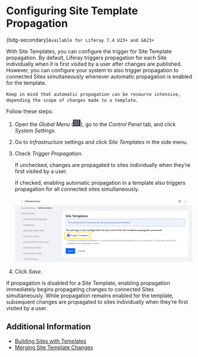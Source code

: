 # Configuring Site Template Propagation

{bdg-secondary}`Available for Liferay 7.4 U23+ and GA23+`

With Site Templates, you can configure the trigger for Site Template propagation. By default, Liferay triggers propagation for each Site individually when it is first visited by a user after changes are published. However, you can configure your system to also trigger propagation to connected Sites simultaneously whenever automatic propagation is enabled for the template.

```{tip}
Keep in mind that automatic propagation can be resource intensive, depending the scope of changes made to a template.
```

Follow these steps:

1. Open the *Global Menu* (![Global Menu](../../images/icon-applications-menu.png)), go to the *Control Panel* tab, and click *System Settings*.

1. Go to *Infrastructure* settings and click *Site Templates* in the side menu.

1. Check *Trigger Propagation*.

   If unchecked, changes are propagated to sites individually when they’re first visited by a user.

   If checked, enabling automatic propagation in a template also triggers propagation for all connected sites simultaneously.

   ![Check Trigger Propagation.](./configuring-site-template-propagation/images/01.png)

1. Click *Save*.

If propagation is disabled for a Site Template, enabling propagation immediately begins propagating changes to connected Sites simultaneously. While propagation remains enabled for the template, subsequent changes are propagated to sites individually when they’re first visited by a user.

## Additional Information

* [Building Sites with Templates](./building-sites-with-site-templates.md)
* [Merging Site Template Changes](./merging-site-template-changes.md)
